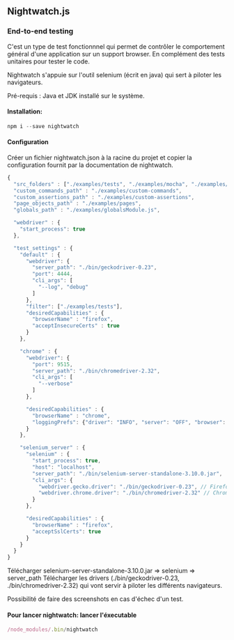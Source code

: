 ## Nightwatch.js

### End-to-end testing

C'est un type de test fonctionnnel qui permet de contrôler le comportement général d'une application sur un support browser.
En complément des tests unitaires pour tester le code.

Nightwatch s'appuie sur l'outil selenium (écrit en java) qui sert à piloter les navigateurs.

Pré-requis : Java et JDK installé sur le système.

#### Installation:

```Javascript
npm i --save nightwatch
```

#### Configuration
Créer un fichier nightwatch.json à la racine du projet et copier la configuration fournit par la documentation de nightwatch.

```Javascript
{
  "src_folders" : ["./examples/tests", "./examples/mocha", "./examples/unittests"], // Dossier cible pour écrire les tests
  "custom_commands_path" : "./examples/custom-commands",
  "custom_assertions_path" : "./examples/custom-assertions",
  "page_objects_path" : "./examples/pages",
  "globals_path" : "./examples/globalsModule.js",

  "webdriver" : {
    "start_process": true
  },

  "test_settings" : {
    "default" : {
      "webdriver": {
        "server_path": "./bin/geckodriver-0.23",
        "port": 4444,
        "cli_args": [
          "--log", "debug"
        ]
      },
      "filter": ["./examples/tests"],
      "desiredCapabilities" : {
        "browserName" : "firefox",
        "acceptInsecureCerts" : true
      }
    },

    "chrome" : {
      "webdriver": {
        "port": 9515,
        "server_path": "./bin/chromedriver-2.32",
        "cli_args": [
          "--verbose"
        ]
      },

      "desiredCapabilities" : {
        "browserName" : "chrome",
        "loggingPrefs": {"driver": "INFO", "server": "OFF", "browser": "INFO"}
      }
    },

    "selenium_server" : {
      "selenium" : {
        "start_process": true,
        "host": "localhost",
        "server_path": "./bin/selenium-server-standalone-3.10.0.jar",
        "cli_args": {
          "webdriver.gecko.driver": "./bin/geckodriver-0.23", // Firefox 
          "webdriver.chrome.driver": "./bin/chromedriver-2.32" // Chrome
        }
      },

      "desiredCapabilities" : {
        "browserName" : "firefox",
        "acceptSslCerts": true
      }
    }
  }
}
```
Télécharger selenium-server-standalone-3.10.0.jar => selenium => server_path
Télécharger les drivers (./bin/geckodriver-0.23, ./bin/chromedriver-2.32) qui vont servir à piloter les différents navigateurs.

Possibilité de faire des screenshots en cas d'échec d'un test.

#### Pour lancer nightwatch: lancer l'éxecutable

```Javascript
/node_modules/.bin/nightwatch
```
